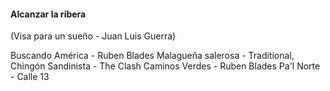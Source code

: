 #### Alcanzar la ribera
(Visa para un sueño - Juan Luis Guerra)

Buscando América - Ruben Blades
Malagueña salerosa - Traditional, Chingón
Sandinista - The Clash
Caminos Verdes - Ruben Blades
Pa'l Norte - Calle 13